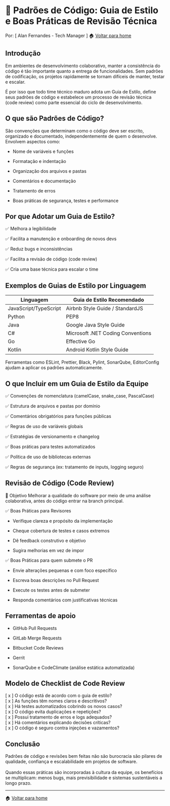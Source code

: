 # 🧹 Padrões de Código: Guia de Estilo e Boas Práticas de Revisão Técnica
Por: [ Alan Fernandes - Tech Manager ] :house: [Voltar para home](https://github.com/af-tech-manager/portfolio/blob/main/README.md)

## Introdução
Em ambientes de desenvolvimento colaborativo, manter a consistência do código é tão importante quanto a entrega de funcionalidades. Sem padrões de codificação, os projetos rapidamente se tornam difíceis de manter, testar e escalar.

É por isso que todo time técnico maduro adota um Guia de Estilo, define seus padrões de código e estabelece um processo de revisão técnica (code review) como parte essencial do ciclo de desenvolvimento.

## O que são Padrões de Código?
São convenções que determinam como o código deve ser escrito, organizado e documentado, independentemente de quem o desenvolve. Envolvem aspectos como:

- Nome de variáveis e funções

- Formatação e indentação

- Organização dos arquivos e pastas

- Comentários e documentação

- Tratamento de erros

- Boas práticas de segurança, testes e performance

## Por que Adotar um Guia de Estilo?
✅ Melhora a legibilidade 

✅ Facilita a manutenção e onboarding de novos devs 

✅ Reduz bugs e inconsistências 

✅ Facilita a revisão de código (code review) 

✅ Cria uma base técnica para escalar o time

## Exemplos de Guias de Estilo por Linguagem
| Linguagem             | Guia de Estilo Recomendado        |
| --------------------- | --------------------------------- |
| JavaScript/TypeScript | Airbnb Style Guide / StandardJS   |
| Python                | PEP8                              |
| Java                  | Google Java Style Guide           |
| C#                    | Microsoft .NET Coding Conventions |
| Go                    | Effective Go                      |
| Kotlin                | Android Kotlin Style Guide        |

Ferramentas como ESLint, Prettier, Black, Pylint, SonarQube, EditorConfig ajudam a aplicar os padrões automaticamente.

## O que Incluir em um Guia de Estilo da Equipe
✅ Convenções de nomenclatura (camelCase, snake_case, PascalCase)

✅ Estrutura de arquivos e pastas por domínio

✅ Comentários obrigatórios para funções públicas

✅ Regras de uso de variáveis globais

✅ Estratégias de versionamento e changelog

✅ Boas práticas para testes automatizados

✅ Política de uso de bibliotecas externas

✅ Regras de segurança (ex: tratamento de inputs, logging seguro)

## Revisão de Código (Code Review)
🎯 Objetivo
Melhorar a qualidade do software por meio de uma análise colaborativa, antes do código entrar na branch principal.

✅ Boas Práticas para Revisores
- Verifique clareza e propósito da implementação

- Cheque cobertura de testes e casos extremos

- Dê feedback construtivo e objetivo

- Sugira melhorias em vez de impor

✅ Boas Práticas para quem submete o PR
- Envie alterações pequenas e com foco específico

- Escreva boas descrições no Pull Request

- Execute os testes antes de submeter

- Responda comentários com justificativas técnicas

## Ferramentas de apoio
- GitHub Pull Requests

- GitLab Merge Requests

- Bitbucket Code Reviews

- Gerrit

- SonarQube e CodeClimate (análise estática automatizada)

## Modelo de Checklist de Code Review
[ x ] O código está de acordo com o guia de estilo? \
[ x ] As funções têm nomes claros e descritivos? \
[ x ] Há testes automatizados cobrindo os novos casos? \
[ x ] O código evita duplicações e repetições? \
[ x ] Possui tratamento de erros e logs adequados? \
[ x ] Há comentários explicando decisões críticas? \
[ x ] O código é seguro contra injeções e vazamentos?

## Conclusão
Padrões de código e revisões bem feitas não são burocracia são pilares de qualidade, confiança e escalabilidade em projetos de software. \
\
Quando essas práticas são incorporadas à cultura da equipe, os benefícios se multiplicam: menos bugs, mais previsibilidade e sistemas sustentáveis a longo prazo.

---
:house: [Voltar para home](https://github.com/af-tech-manager/portfolio/blob/main/README.md)
